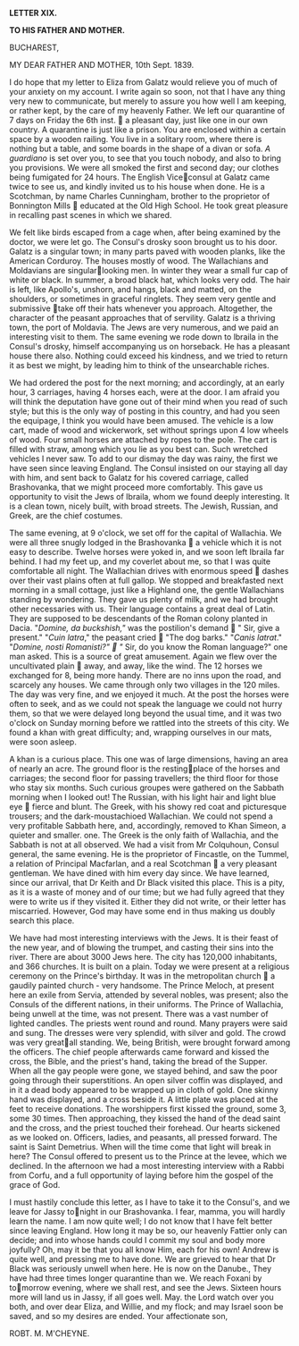 ﻿**LETTER XIX.**

**TO HIS FATHER AND MOTHER.**

BUCHAREST,

MY DEAR FATHER AND MOTHER, 	10th Sept. 1839.

I do hope that my letter to Eliza from Galatz would relieve you of much of your anxiety on my account. I write again so soon, not that I have any thing very new to communicate, but merely to assure you how well I am keeping, or rather kept, by the care of my heavenly Father. We left our quarantine of 7 days on Friday the 6th inst.  a pleasant day, just like one in our own country. A quarantine is just like a prison. You are enclosed within a certain space by a wooden railing. You live in a solitary room, where there is nothing but a table, and some boards in the shape of a divan or sofa. *A guardiano* is set over you, to see that you touch nobody, and also to bring you provisions. We were all smoked the first and second day; our clothes being fumigated for 24 hours. The English Viceconsul at Galatz came twice to see us, and kindly invited us to his house when done. He is a Scotchman, by name Charles Cunningham, brother to the proprietor of Bonnington Mills  educated at the Old High School. He took great pleasure in recalling past scenes in which we shared.

We felt like birds escaped from a cage when, after being examined by the doctor, we were let go. The Consul's drosky soon brought us to his door. Galatz is a singular town; in many parts paved with wooden planks, like the American Corduroy. The houses mostly of wood. The Wallachians and Moldavians are singularlooking men.  In winter they wear a small fur cap of white or black. In summer, a broad black hat, which looks very odd. The hair is left, like Apollo's, unshorn, and hangs, black and matted, on the shoulders, or sometimes in graceful ringlets. They seem very gentle and submissive take off their hats whenever you approach. Altogether, the character of the peasant approaches that of servility. Galatz is a thriving town, the port of Moldavia. The Jews are very numerous, and we paid an interesting visit to them. The same evening we rode down to lbraila in the Consul's drosky, himself accompanying us on horseback. He has a pleasant house there also. Nothing could exceed his kindness, and we tried to return it as best we might, by leading him to think of the unsearchable riches.

We had ordered the post for the next morning; and accordingly, at an early hour, 3 carriages, having 4 horses each, were at the door. I am afraid you will think the deputation have gone out of their mind when you read of such style; but this is the only way of posting in this country, and had you seen the equipage, I think you would have been amused. The vehicle is a low cart, made of wood and wickerwork, set without springs upon 4 low wheels of wood. Four small horses are attached by ropes to the pole. The cart is filled with straw, among which you lie as you best can. Such wretched vehicles I never saw. To add to our dismay the day was rainy, the first we have seen since leaving England. The Consul insisted on our staying all day with him, and sent back to Galatz for his covered carriage, called Brashovanka, that we might proceed more comfortably. This gave us opportunity to visit the Jews of Ibraila, whom we found deeply interesting. It is a clean town, nicely built, with broad streets. The Jewish, Russian, and Greek, are the chief costumes.

The same evening, at 9 o'clock, we set off for the capital of Wallachia. We were all three snugly lodged in the Brashovanka  a vehicle which it is not easy to describe. Twelve horses were yoked in, and we soon left Ibraila far behind. I had my feet up, and my coverlet about me, so that I was quite comfortable all night. The Wallachian drives with enormous speed  dashes over their vast plains often at full gallop. We stopped and breakfasted next morning in a small cottage, just like a Highland one, the gentle Wallachians standing by wondering. They gave us plenty of milk, and we had brought other necessaries with us. Their language contains a great deal of Latin. They are supposed to be descendants of the Roman colony planted in Dacia. "*Domine, da buckshish,"* was the postilion's demand  " Sir, give a present." "*Cuin latra*," the peasant cried  "The dog barks." "*Canis latrat*." "*Domine, nosti Romanisti?"  "* Sir, do you know the Roman language?" one man asked. This is a source of great amusement. Again we flew over the uncultivated plain  away, and away, like the wind. The 12 horses we exchanged for 8, being more handy. There are no inns upon the road, and scarcely any houses. We came through only two villages in the 120 miles. The day was very fine, and we enjoyed it much. At the post the horses were often to seek, and as we could not speak the language we could not hurry them, so that we were delayed long beyond the usual time, and it was two o'clock on Sunday morning before we rattled into the streets of this city. We found a khan with great difficulty; and, wrapping ourselves in our mats, were soon asleep.

A khan is a curious place. This one was of large dimensions, having an area of nearly an acre. The ground floor is the restingplace of the horses and carriages; the second floor for passing travellers; the third floor for those who stay six months. Such curious groupes were gathered on the Sabbath morning when I looked out! The Russian, with his light hair and light blue eye  fierce and blunt. The Greek, with his showy red coat and picturesque trousers; and the dark-moustachioed Wallachian. We could not spend a very profitable Sabbath here, and, accordingly, removed to Khan Simeon, a quieter and smaller. one. The Greek is the only faith of Wallachia, and the Sabbath is not at all observed. We had a visit from Mr Colquhoun, Consul general, the same evening. He is the proprietor of Fincastle, on the Tummel, a relation of Principal Macfarlan, and a real Scotchman  a very pleasant gentleman. We have dined with him every day since. We have learned, since our arrival, that Dr Keith and Dr Black visited this place. This is a pity, as it is a waste of money and of our time; but we had fully agreed that they were to write us if they visited it. Either they did not write, or their letter has miscarried. However, God may have some end in thus making us doubly search this place.

We have had most interesting interviews with the Jews. It is their feast of the new year, and of blowing the trumpet, and casting their sins into the river. There are about 3000 Jews here. The city has 120,000 inhabitants, and 366 churches. It is built on a plain. Today we were present at a religious ceremony on the Prince's birthday. It was in the metropolitan church  a gaudily painted church - very handsome. The Prince Meloch, at present here an exile from Servia, attended by several nobles, was present; also the Consuls of the different nations, in their uniforms. The Prince of Wallachia, being unwell at the time, was not present. There was a vast number of lighted candles. The priests went round and round. Many prayers were said and sung. The dresses were very splendid, with silver and gold. The crowd was very greatall standing. We, being British, were brought forward among the officers. The chief people afterwards came forward and kissed the cross, the Bible, and the priest's hand, taking the bread of the Supper. When all the gay people were gone, we stayed behind, and saw the poor going through their superstitions. An open silver coffin was displayed, and in it a dead body appeared to be wrapped up in cloth of gold. One skinny hand was displayed, and a cross beside it. A little plate was placed at the feet to receive donations. The worshippers first kissed the ground, some 3, some 30 times. Then approaching, they kissed the hand of the dead saint and the cross, and the priest touched their forehead. Our hearts sickened as we looked on. Officers, ladies, and peasants, all pressed forward. The saint is Saint Demetrius. When will the time come that light will break in here? The Consul offered to present us to the Prince at the levee, which we declined. In the afternoon we had a most interesting interview with a Rabbi from Corfu, and a full opportunity of laying before him the gospel of the grace of God.

I must hastily conclude this letter, as I have to take it to the Consul's, and we leave for Jassy tonight in our Brashovanka. I fear,  mamma, you will hardly learn the name. I am now quite well; I do not know that I have felt better since leaving England. How long it may be so, our heavenly Fattier only can decide; and into whose hands could I commit my soul and body more joyfully? Oh, may it be that you all know Him, each for his own! Andrew is quite well, and pressing me to have done. We are grieved to hear that Dr Black was seriously unwell when here. He is now on the Danube., They have had three times longer quarantine than we. We reach Foxani by tomorrow evening, where we shall rest, and see the Jews. Sixteen hours more will land us in Jassy, if all goes well. May. the Lord watch over you both, and over dear Eliza, and Willie, and my flock; and may Israel soon be saved, and so my desires are ended. Your affectionate son,

ROBT. M. M'CHEYNE.
